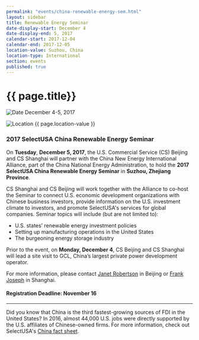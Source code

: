 ```yaml
---
permalink: "events/china-renewable-energy-sem.html"
layout: sidebar
title: Renewable Energy Seminar
date-display-start: December 4
date-display-end: 5, 2017
calendar-start: 2017-12-04
calendar-end: 2017-12-05
location-value: Suzhou, China
location-type: International
section: events
published: true
---
```


# {{ page.title}}

![Date](https://google.github.io/material-design-icons/action/svg/design/ic_event_24px.svg "Date") December 4-5, 2017

![Location](http://google.github.io/material-design-icons/social/svg/design/ic_location_city_24px.svg "Location") {{ page.location-value }}

### 2017 SelectUSA China Renewable Energy Seminar

On **Tuesday**, **December 5, 2017**, the U.S. Commercial Service (CS) Beijing and CS Shanghai will partner with the China New Energy International Alliance, part of the China National Energy Administration, to hold the **2017 SelectUSA China Renewable Energy Seminar** in **Suzhou, Zhejiang Province**. 

CS Shanghai and CS Beijing will work together with the Alliance to co-host the Seminar to connect U.S. economic development organizations with Chinese business investors, provide information on the U.S. investment climate to investors, and promote SelectUSA's services for global companies. Seminar topics will include (but are not limited to): 

* U.S. states’ renewable energy investment policies
* Setting up manufacturing operations in the United States
* The burgeoning energy storage industry

Prior to the event, on **Monday, December 4**, CS Beijing and CS Shanghai will lead a site visit to GCL, China’s largest private power development operator.  

For more information, please contact [Janet Robertson](mailto:janet.robertson@trade.gov) in Beijing or [Frank Joseph](mailto:frank.joseph@trade.gov) in Shanghai.

#### Registration Deadline: November 16

---

Did you know that China is the third fastest-growing sources of FDI in the United States? In 2016, almost 44,000 U.S. jobs were directly supported by the U.S. affiliates of Chinese-owned firms. For more information, check out SelectUSA's [China fact sheet](https://www.selectusa.gov/country-fact-sheet/China).
